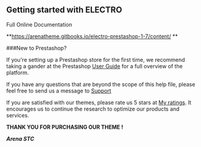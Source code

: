 ## Getting started with ELECTRO

Full Online Documentation 

**https://arenatheme.gitbooks.io/electro-prestashop-1-7/content/
**

###New to Prestashop?


If you're setting up a Prestashop store for the first time, we recommend taking a gander at the Prestashop [User Guide](https://www.prestashop.com/en/resources/documentations) for a full overview of the platform.  

If you have any questions that are beyond the scope of this help file, please feel free to send us a message to [Support](https://addons.prestashop.com/en/customer-support.php)

If you are satisfied with our themes, please rate us 5 stars at [My ratings](https://addons.prestashop.com/en/ratings.php). It encourages us to continue the research to optimize our products and services.


**THANK YOU FOR PURCHASING OUR THEME !**


**_Arena STC_**


